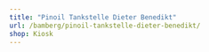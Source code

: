 ```yaml
---
title: "Pinoil Tankstelle Dieter Benedikt"
url: /bamberg/pinoil-tankstelle-dieter-benedikt/
shop: Kiosk
---
```

